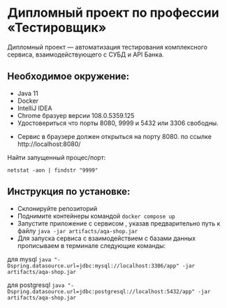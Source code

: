# Дипломный проект по профессии «Тестировщик» 

Дипломный проект — автоматизация тестирования комплексного сервиса, взаимодействующего с СУБД и API Банка.

## Необходимое окружение:
- Java 11
- Docker
- IntelliJ IDEA
- Chrome бразуер версии 108.0.5359.125 
- Удостовериться что порты 8080, 9999 и 5432 или 3306 свободны.

* Сервис в браузере должен открыться на порту 8080.
по ссылке http://localhost:8080/

Найти запущенный процес/порт:

` netstat -aon | findstr "9999" `

## Инструкция по установке:
- Склонируйте репозиторий 
- Поднимите контейнеры командой `docker compose up `
- Запустите приложение с сервисом , указав предварительно путь к файлу  ` java -jar artifacts/aqa-shop.jar `
- Для запуска сервиса с взаимодействием с базами данных прописываем в терминале следующие команды:

для mysql ` java "-Dspring.datasource.url=jdbc:mysql://localhost:3306/app" -jar artifacts/aqa-shop.jar `

для postgresql ` java "-Dspring.datasource.url=jdbc:postgresql://localhost:5432/app" -jar artifacts/aqa-shop.jar `
